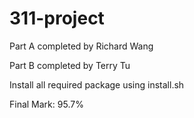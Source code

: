 # 311-project

Part A completed by Richard Wang

Part B completed by Terry Tu

Install all required package using install.sh 

Final Mark: 95.7%
